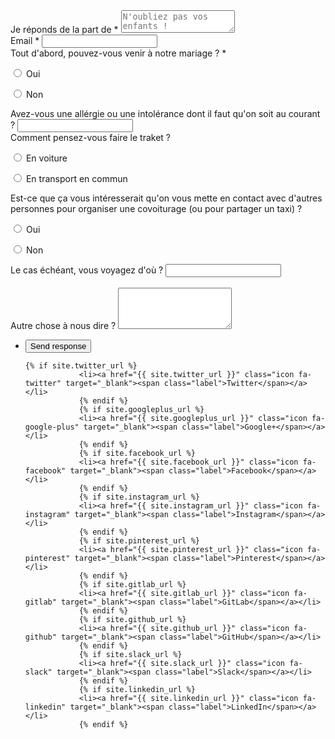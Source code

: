 <form action="https://docs.google.com/forms/d/e/1FAIpQLScTwxhZhTH2P7m-alltgd7LccRFVm6DOWTKR49zpxERLth3Pw/formResponse" method="POST">
	<div class="fields">
		<div class="field">
			<label for="rsvping">Je réponds de la part de *</label>
			<textarea name="entry.559352220" id="rsvping" rows="2" placeholder="N'oubliez pas vos enfants !"></textarea>
		</div>
		<div class="field">
			<label for="Adresse mail">Email *</label>
			<input type="text" name="entry.443565211" id="email" placeholder=""/>
		</div>
		<div class="field">
			<label for="qcoming">Tout d'abord, pouvez-vous venir à notre mariage ? *</label>
			<p>
				<input type="radio" id="comingyes" name="entry.994465564" value="Yes">
				<label for="comingyes">Oui</label>
			</p>
			<p>
				<input type="radio" id="comingno" name="entry.994465564" value="No">
				<label for="comingno">Non</label>
			</p>
		</div>
		<div class="field">
			<label for="food">Avez-vous une allérgie ou une intolérance dont il faut qu'on soit au courant ?</label>
			<input type="text" id="food" name="entry.1751303409"/>
		</div>
		<div class="field">
			<label for="qcoming">Comment pensez-vous faire le traket ?</label>
			<p>
				<input type="radio" id="travelcar" name="entry.1804390083" value="Car">
				<label for="travelcar">En voiture</label>
			</p>
			<p>
				<input type="radio" id="travelpublic" name="entry.1804390083" value="Public transport">
				<label for="travelpublic">En transport en commun</label>
			</p>
		</div>
		<div class="field">
			<label for="qcoming">Est-ce que ça vous intéresserait qu'on vous mette en contact avec d'autres personnes pour organiser une covoiturage (ou pour partager un taxi) ?</label>
			<p>
				<input type="radio" id="contravelyes" name="entry.936402010" value="Yes">
				<label for="contravelyes">Oui</label>
			</p>
			<p>
				<input type="radio" id="contravelno" name="entry.936402010" value="No">
				<label for="contravelno">Non</label>
			</p>
		</div>
		<div class="field">
			<label for="wherefrom">Le cas échéant, vous voyagez d'où ?</label>
			<input type="text" name="entry.85772937" id="wherefrom" placeholder=""/>
		</div>
		<br>
		<div class="field">
			<label for="message">Autre chose à nous dire ?</label>
			<textarea name="entry.1514847841" id="message" rows="4"></textarea>
		</div>
	</div>
	<ul class="actions">
		<li><input type="submit" value="Send response" class="primary" /></li>
	<!--	<li><input type="reset" value="Reset" /></li> -->
	</ul>
</form>
<ul class="icons">

	{% if site.twitter_url %}
				<li><a href="{{ site.twitter_url }}" class="icon fa-twitter" target="_blank"><span class="label">Twitter</span></a></li>
				{% endif %}
				{% if site.googleplus_url %}
				<li><a href="{{ site.googleplus_url }}" class="icon fa-google-plus" target="_blank"><span class="label">Google+</span></a></li>
				{% endif %}
				{% if site.facebook_url %}
				<li><a href="{{ site.facebook_url }}" class="icon fa-facebook" target="_blank"><span class="label">Facebook</span></a></li>
				{% endif %}
				{% if site.instagram_url %}
				<li><a href="{{ site.instagram_url }}" class="icon fa-instagram" target="_blank"><span class="label">Instagram</span></a></li>
				{% endif %}
				{% if site.pinterest_url %}
				<li><a href="{{ site.pinterest_url }}" class="icon fa-pinterest" target="_blank"><span class="label">Pinterest</span></a></li>
				{% endif %}
				{% if site.gitlab_url %}
				<li><a href="{{ site.gitlab_url }}" class="icon fa-gitlab" target="_blank"><span class="label">GitLab</span></a></li>
				{% endif %}
				{% if site.github_url %}
				<li><a href="{{ site.github_url }}" class="icon fa-github" target="_blank"><span class="label">GitHub</span></a></li>
				{% endif %}
				{% if site.slack_url %}
				<li><a href="{{ site.slack_url }}" class="icon fa-slack" target="_blank"><span class="label">Slack</span></a></li>
				{% endif %}
				{% if site.linkedin_url %}
				<li><a href="{{ site.linkedin_url }}" class="icon fa-linkedin" target="_blank"><span class="label">LinkedIn</span></a></li>
				{% endif %}

</ul>
